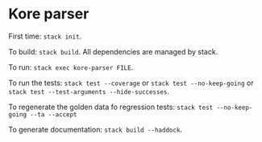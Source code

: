# Kore parser

First time: `stack init`.

To build: `stack build`.
All dependencies are managed by stack.

To run: `stack exec kore-parser FILE`.

To run the tests: `stack test --coverage` or `stack test --no-keep-going` or
`stack test --test-arguments --hide-successes`.

To regenerate the golden data fo regression tests:
`stack test --no-keep-going --ta --accept`

To generate documentation: `stack build --haddock`.